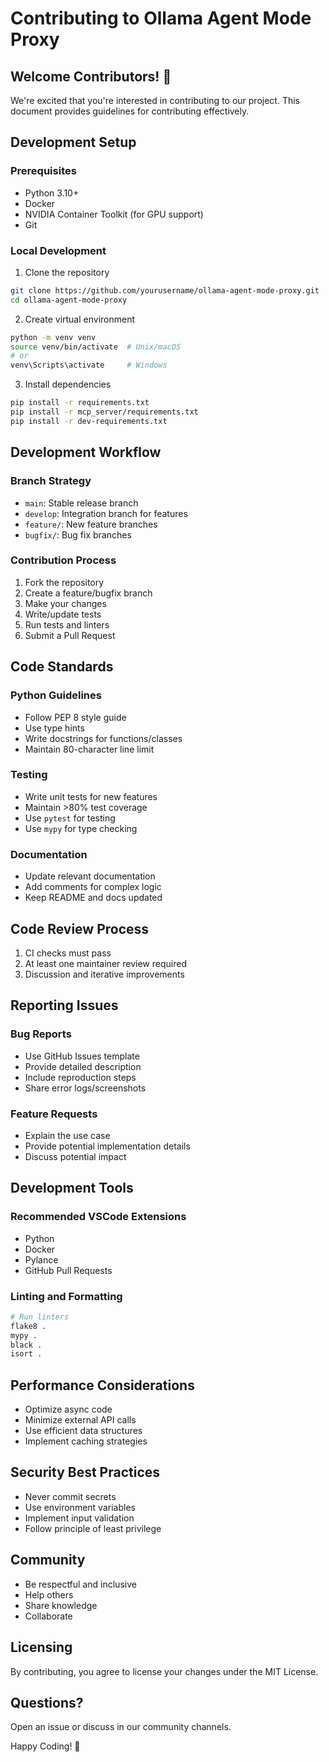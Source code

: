# Contributing to Ollama Agent Mode Proxy

## Welcome Contributors! 🌟

We're excited that you're interested in contributing to our project. This document provides guidelines for contributing effectively.

## Development Setup

### Prerequisites
- Python 3.10+
- Docker
- NVIDIA Container Toolkit (for GPU support)
- Git

### Local Development

1. Clone the repository
```bash
git clone https://github.com/yourusername/ollama-agent-mode-proxy.git
cd ollama-agent-mode-proxy
```

2. Create virtual environment
```bash
python -m venv venv
source venv/bin/activate  # Unix/macOS
# or
venv\Scripts\activate     # Windows
```

3. Install dependencies
```bash
pip install -r requirements.txt
pip install -r mcp_server/requirements.txt
pip install -r dev-requirements.txt
```

## Development Workflow

### Branch Strategy
- `main`: Stable release branch
- `develop`: Integration branch for features
- `feature/`: New feature branches
- `bugfix/`: Bug fix branches

### Contribution Process
1. Fork the repository
2. Create a feature/bugfix branch
3. Make your changes
4. Write/update tests
5. Run tests and linters
6. Submit a Pull Request

## Code Standards

### Python Guidelines
- Follow PEP 8 style guide
- Use type hints
- Write docstrings for functions/classes
- Maintain 80-character line limit

### Testing
- Write unit tests for new features
- Maintain >80% test coverage
- Use `pytest` for testing
- Use `mypy` for type checking

### Documentation
- Update relevant documentation
- Add comments for complex logic
- Keep README and docs updated

## Code Review Process

1. CI checks must pass
2. At least one maintainer review required
3. Discussion and iterative improvements

## Reporting Issues

### Bug Reports
- Use GitHub Issues template
- Provide detailed description
- Include reproduction steps
- Share error logs/screenshots

### Feature Requests
- Explain the use case
- Provide potential implementation details
- Discuss potential impact

## Development Tools

### Recommended VSCode Extensions
- Python
- Docker
- Pylance
- GitHub Pull Requests

### Linting and Formatting
```bash
# Run linters
flake8 .
mypy .
black .
isort .
```

## Performance Considerations

- Optimize async code
- Minimize external API calls
- Use efficient data structures
- Implement caching strategies

## Security Best Practices

- Never commit secrets
- Use environment variables
- Implement input validation
- Follow principle of least privilege

## Community

- Be respectful and inclusive
- Help others
- Share knowledge
- Collaborate

## Licensing

By contributing, you agree to license your changes under the MIT License.

## Questions?

Open an issue or discuss in our community channels.

Happy Coding! 🚀